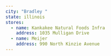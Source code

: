```yaml
---
city: "Bradley "
state: illinois
stores:
  - name: Kankakee Natural Foods Infra
    address: 1035 Mulligan Drive
  - name: Meijer
    address: 990 North Kinzie Avenue
---
```

